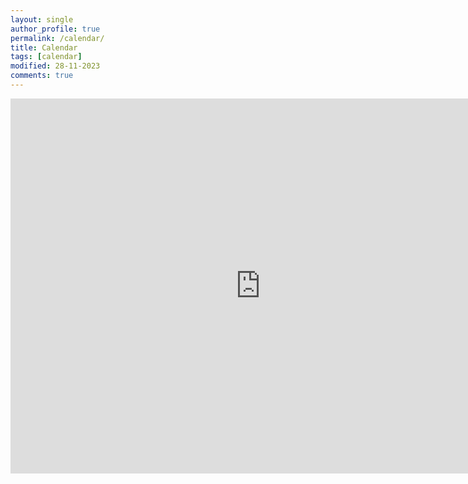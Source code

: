 ```yaml
---
layout: single
author_profile: true
permalink: /calendar/
title: Calendar
tags: [calendar]
modified: 28-11-2023
comments: true
---
```

<iframe src="https://calendar.google.com/calendar/embed?src=semsarizahra64%40gmail.com&ctz=Asia%2FTehran" style="border: 0" width="800" height="600" frameborder="0" scrolling="no"></iframe>